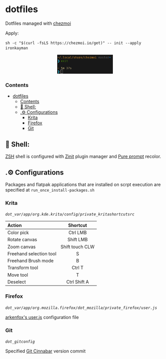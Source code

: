 # dotfiles

Dotfiles managed with [chezmoi](https://github.com/twpayne/chezmoi)

Apply:
```shell
sh -c "$(curl -fsLS https://chezmoi.io/get)" -- init --apply ironkayman
```

<p align="center">
    <img src="docs/color_scheme_example.png" style="width: 35%;"></img>
</p>

### Contents
- [dotfiles](#dotfiles)
    - [Contents](#contents)
  - [🌻 Shell:](#-shell)
  - [.⚙️ Configurations](#️-configurations)
    - [Krita](#krita)
    - [Firefox](#firefox)
    - [Git](#git)


## 🌻 Shell:

[ZSH](https://wiki.archlinux.org/title/Zsh) shell is configured with [Zinit](https://github.com/zdharma-continuum/zinit) plugin manager and [Pure prompt](https://github.com/sindresorhus/pure) recolor.

## .⚙️ Configurations

Packages and flatpak applications that are installed on scrpt execution are specified at `run_once_install-packages.sh`

### Krita
*`dot_var/app/org.kde.krita/config/private_kritashortcutsrc`*

| Action                  | Shortcut        |
|:------------------------|:---------------:|
| Color pick              | Ctrl LMB        |
| Rotate canvas           | Shift LMB       |
| Zoom canvas             | Shift touch CLW |
| Freehand selection tool | S               |
| Freehand Brush mode     | B               |
| Transform tool          | Ctrl T          |
| Move tool               | T               |
| Deselect                | Ctrl Shift A    |

### Firefox
*`dot_var/app/org.mozilla.firefox/dot_mozilla/private_firefox/user.js`*

[arkenfox's user.js](https://github.com/arkenfox/user.js) configuration file

### Git
*`dot_gitconfig`*

Specified [Git Cinnabar](https://github.com/glandium/git-cinnabar) version commit